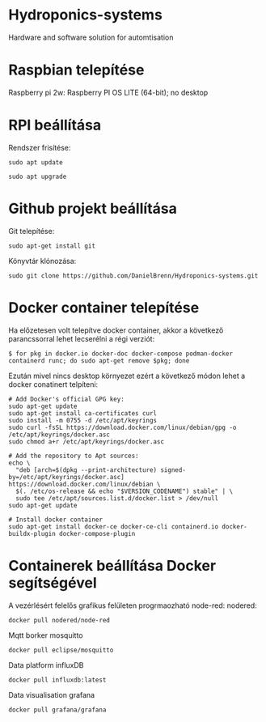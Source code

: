 # Hydroponics-systems
Hardware and software solution for automtisation 


# Raspbian telepítése
Raspberry pi 2w: Raspberry PI OS LITE (64-bit); no desktop

# RPI beállítása
Rendszer frisítése:
```console
sudo apt update
```
```console
sudo apt upgrade
```
# Github projekt beállítása
Git telepítése: 
```console
sudo apt-get install git
```
Könyvtár klónozása:
```console
sudo git clone https://github.com/DanielBrenn/Hydroponics-systems.git
```


#  Docker container telepítése
Ha előzetesen volt telepítve docker container, akkor a következő parancssorral lehet lecserélni a régi verziót:

```console
$ for pkg in docker.io docker-doc docker-compose podman-docker containerd runc; do sudo apt-get remove $pkg; done
```
Ezután mivel nincs desktop környezet ezért a következő módon lehet a docker conatinert telpíteni:

```console
# Add Docker's official GPG key:
sudo apt-get update
sudo apt-get install ca-certificates curl
sudo install -m 0755 -d /etc/apt/keyrings
sudo curl -fsSL https://download.docker.com/linux/debian/gpg -o /etc/apt/keyrings/docker.asc
sudo chmod a+r /etc/apt/keyrings/docker.asc
```

```console
# Add the repository to Apt sources:
echo \
  "deb [arch=$(dpkg --print-architecture) signed-by=/etc/apt/keyrings/docker.asc] https://download.docker.com/linux/debian \
  $(. /etc/os-release && echo "$VERSION_CODENAME") stable" | \
  sudo tee /etc/apt/sources.list.d/docker.list > /dev/null
sudo apt-get update
```

```console
# Install docker container
sudo apt-get install docker-ce docker-ce-cli containerd.io docker-buildx-plugin docker-compose-plugin
```
# Containerek beállítása Docker segítségével

A vezérlésért felelős grafikus felületen progrmaozható node-red:
nodered:
```console
docker pull nodered/node-red
```

Mqtt borker 
mosquitto
```console
docker pull eclipse/mosquitto
```

Data platform
influxDB
```console
docker pull influxdb:latest
```
Data visualisation
grafana
```console
docker pull grafana/grafana
```
